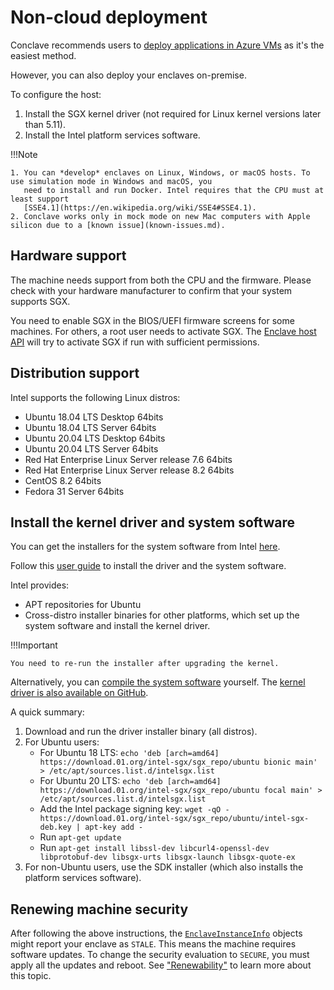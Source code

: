 
# Non-cloud deployment

Conclave recommends users to [deploy applications in Azure VMs](machine-setup.md) as it's the easiest method. 

However, you can also deploy your enclaves on-premise.

To configure the host:

1. Install the SGX kernel driver (not required for Linux kernel versions later than 5.11).
2. Install the Intel platform services software.

!!!Note
   
    1. You can *develop* enclaves on Linux, Windows, or macOS hosts. To use simulation mode in Windows and macOS, you 
       need to install and run Docker. Intel requires that the CPU must at least support
       [SSE4.1](https://en.wikipedia.org/wiki/SSE4#SSE4.1).
    2. Conclave works only in mock mode on new Mac computers with Apple silicon due to a [known issue](known-issues.md).


## Hardware support

The machine needs support from both the CPU and the firmware. Please check with your hardware manufacturer to confirm 
that your system supports SGX.

You need to enable SGX in the BIOS/UEFI firmware screens for some machines. For others, a root user needs to activate 
SGX. The [Enclave host API](api/-conclave%20-core/com.r3.conclave.host/-enclave-host/index.html) will try to 
activate SGX if run with sufficient permissions.


## Distribution support

Intel supports the following Linux distros:

* Ubuntu 18.04 LTS Desktop 64bits
* Ubuntu 18.04 LTS Server 64bits
* Ubuntu 20.04 LTS Desktop 64bits
* Ubuntu 20.04 LTS Server 64bits
* Red Hat Enterprise Linux Server release 7.6 64bits
* Red Hat Enterprise Linux Server release 8.2 64bits
* CentOS 8.2 64bits
* Fedora 31 Server 64bits


## Install the kernel driver and system software

You can get the installers for the system software from Intel
[here](https://01.org/intel-software-guard-extensions/downloads).

Follow this
[user guide](https://download.01.org/intel-sgx/sgx-linux/2.18/docs/Intel_SGX_SDK_Release_Notes_Linux_2.18_Open_Source.pdf)
to install the driver and the system software. 

<!-- The above user-guide link needs to be updated often. Find the version of the Intel SGX SDK in 
cpp/linux-sgx/CMakeLists.txt file, then you can search these Intel softwares here
https://download.01.org/intel-sgx/sgx-linux -->

Intel provides:

* APT repositories for Ubuntu
* Cross-distro installer binaries for other platforms, which set up the system software and install the kernel driver.

!!!Important

    You need to re-run the installer after upgrading the kernel.

Alternatively, you can [compile the system software](https://github.com/intel/linux-sgx/releases/tag/sgx_2.18)
yourself.
The [kernel driver is also available on GitHub](https://github.com/intel/linux-sgx-driver).

A quick summary:

1. Download and run the driver installer binary (all distros).
2. For Ubuntu users:
    * For Ubuntu 18 LTS: `echo 'deb [arch=amd64] https://download.01.org/intel-sgx/sgx_repo/ubuntu bionic main' > /etc/apt/sources.list.d/intelsgx.list`
    * For Ubuntu 20 LTS: `echo 'deb [arch=amd64] https://download.01.org/intel-sgx/sgx_repo/ubuntu focal main' > /etc/apt/sources.list.d/intelsgx.list`
    * Add the Intel package signing key: `wget -qO - https://download.01.org/intel-sgx/sgx_repo/ubuntu/intel-sgx-deb.key | apt-key add -`
    * Run `apt-get update`
    * Run `apt-get install libssl-dev libcurl4-openssl-dev libprotobuf-dev libsgx-urts libsgx-launch libsgx-quote-ex`
3. For non-Ubuntu users, use the SDK installer (which also installs the platform services software).

## Renewing machine security

After following the above instructions, the
[`EnclaveInstanceInfo`](api/-conclave%20-core/com.r3.conclave.common/-enclave-instance-info/index.html) objects 
might report your enclave as `STALE`. This means the machine requires software updates. To change the security 
evaluation to `SECURE`, you must apply all the updates and reboot. See ["Renewability"](renewability.md) to learn 
more about this topic.

